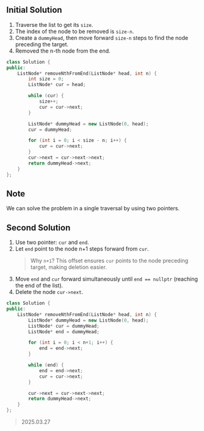 ## Initial Solution
1. Traverse the list to get its `size`.
2. The index of the node to be removed is `size-n`.
3. Create a `dummyHead`, then move forward `size-n` steps to find the node preceding the target.
4. Removed the n-th node from the end.

```cpp
class Solution {
public:
    ListNode* removeNthFromEnd(ListNode* head, int n) {
        int size = 0;
        ListNode* cur = head;

        while (cur) {
            size++;
            cur = cur->next;
        }

        ListNode* dummyHead = new ListNode(0, head);
        cur = dummyHead;

        for (int i = 0; i < size - n; i++) {
            cur = cur->next;
        }
        cur->next = cur->next->next;
        return dummyHead->next;
    }
};
```

## Note
We can solve the problem in a single traversal by using two pointers.


## Second Solution
1. Use two pointer: `cur` and `end`.
2. Let `end` point to the node n+1 steps forward from `cur`.
   > Why `n+1`? This offset ensures `cur` points to the node preceding target, making deletion easier.
4. Move `end` and `cur` forward simultaneously until `end == nullptr` (reaching the end of the list).
5. Delete the node `cur->next`.

```cpp
class Solution {
public:
    ListNode* removeNthFromEnd(ListNode* head, int n) {
        ListNode* dummyHead = new ListNode(0, head);
        ListNode* cur = dummyHead;
        ListNode* end = dummyHead;

        for (int i = 0; i < n+1; i++) {
            end = end->next;
        }

        while (end) {
            end = end->next;
            cur = cur->next;
        }

        cur->next = cur->next->next;
        return dummyHead->next;
    }
};
```

> 2025.03.27
